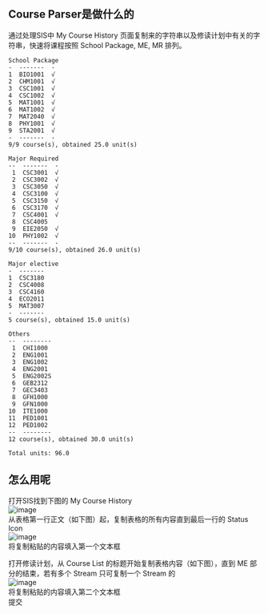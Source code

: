 ## Course Parser是做什么的
通过处理SIS中 My Course History 页面复制来的字符串以及修读计划中有关的字符串，快速将课程按照 School Package, ME, MR 排列。
```
School Package
-  -------  -
1  BIO1001  √
2  CHM1001  √
3  CSC1001  √
4  CSC1002  √
5  MAT1001  √
6  MAT1002  √
7  MAT2040  √
8  PHY1001  √
9  STA2001  √
-  -------  -
9/9 course(s), obtained 25.0 unit(s)

Major Required
--  -------  -
 1  CSC3001  √
 2  CSC3002  √
 3  CSC3050  √
 4  CSC3100  √
 5  CSC3150  √
 6  CSC3170  √
 7  CSC4001  √
 8  CSC4005
 9  EIE2050  √
10  PHY1002  √
--  -------  -
9/10 course(s), obtained 26.0 unit(s)

Major elective
-  -------
1  CSC3180
2  CSC4008
3  CSC4160
4  ECO2011
5  MAT3007
-  -------
5 course(s), obtained 15.0 unit(s)

Others
--  --------
 1  CHI1000
 2  ENG1001
 3  ENG1002
 4  ENG2001
 5  ENG2002S
 6  GEB2312
 7  GEC3403
 8  GFH1000
 9  GFN1000
10  ITE1000
11  PED1001
12  PED1002
--  --------
12 course(s), obtained 30.0 unit(s)

Total units: 96.0
```

## 怎么用呢  
打开SIS找到下图的 My Course History  
![image](https://user-images.githubusercontent.com/76863396/174778619-b7fc70f0-e7d5-4cc6-b32f-ee113cb99d5e.png)  
从表格第一行正文（如下图）起，复制表格的所有内容直到最后一行的 Status Icon  
![image](https://user-images.githubusercontent.com/76863396/174778935-406b5fe3-8ba8-4fed-8645-a1c446f9a04e.png)  
将复制粘贴的内容填入第一个文本框  
  
打开修读计划，从 Course List 的标题开始复制表格内容（如下图），直到 ME 部分的结束，若有多个 Stream 只可复制一个 Stream 的  
![image](https://user-images.githubusercontent.com/76863396/174779426-3b73bb31-89ef-4867-916e-f8ca7e375bac.png)  
将复制粘贴的内容填入第二个文本框  
提交  

